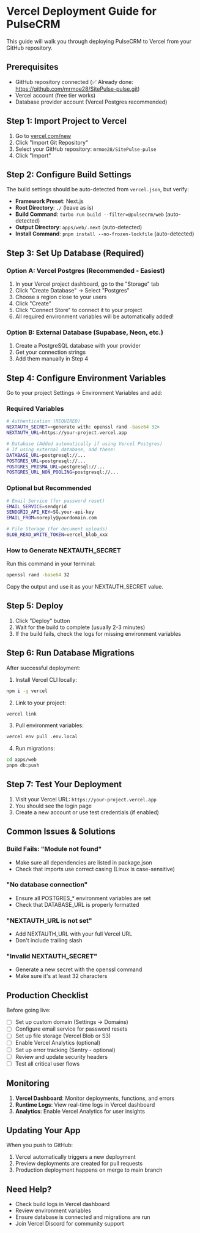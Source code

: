 # Vercel Deployment Guide for PulseCRM

This guide will walk you through deploying PulseCRM to Vercel from your GitHub repository.

## Prerequisites

- GitHub repository connected (✅ Already done: https://github.com/mrmoe28/SitePulse-pulse.git)
- Vercel account (free tier works)
- Database provider account (Vercel Postgres recommended)

## Step 1: Import Project to Vercel

1. Go to [vercel.com/new](https://vercel.com/new)
2. Click "Import Git Repository"
3. Select your GitHub repository: `mrmoe28/SitePulse-pulse`
4. Click "Import"

## Step 2: Configure Build Settings

The build settings should be auto-detected from `vercel.json`, but verify:

- **Framework Preset**: Next.js
- **Root Directory**: `./` (leave as is)
- **Build Command**: `turbo run build --filter=@pulsecrm/web` (auto-detected)
- **Output Directory**: `apps/web/.next` (auto-detected)
- **Install Command**: `pnpm install --no-frozen-lockfile` (auto-detected)

## Step 3: Set Up Database (Required)

### Option A: Vercel Postgres (Recommended - Easiest)

1. In your Vercel project dashboard, go to the "Storage" tab
2. Click "Create Database" → Select "Postgres"
3. Choose a region close to your users
4. Click "Create"
5. Click "Connect Store" to connect it to your project
6. All required environment variables will be automatically added!

### Option B: External Database (Supabase, Neon, etc.)

1. Create a PostgreSQL database with your provider
2. Get your connection strings
3. Add them manually in Step 4

## Step 4: Configure Environment Variables

Go to your project Settings → Environment Variables and add:

### Required Variables

```bash
# Authentication (REQUIRED)
NEXTAUTH_SECRET=<generate with: openssl rand -base64 32>
NEXTAUTH_URL=https://your-project.vercel.app

# Database (Added automatically if using Vercel Postgres)
# If using external database, add these:
DATABASE_URL=postgresql://...
POSTGRES_URL=postgresql://...
POSTGRES_PRISMA_URL=postgresql://...
POSTGRES_URL_NON_POOLING=postgresql://...
```

### Optional but Recommended

```bash
# Email Service (for password reset)
EMAIL_SERVICE=sendgrid
SENDGRID_API_KEY=SG.your-api-key
EMAIL_FROM=noreply@yourdomain.com

# File Storage (for document uploads)
BLOB_READ_WRITE_TOKEN=vercel_blob_xxx
```

### How to Generate NEXTAUTH_SECRET

Run this command in your terminal:
```bash
openssl rand -base64 32
```
Copy the output and use it as your NEXTAUTH_SECRET value.

## Step 5: Deploy

1. Click "Deploy" button
2. Wait for the build to complete (usually 2-3 minutes)
3. If the build fails, check the logs for missing environment variables

## Step 6: Run Database Migrations

After successful deployment:

1. Install Vercel CLI locally:
```bash
npm i -g vercel
```

2. Link to your project:
```bash
vercel link
```

3. Pull environment variables:
```bash
vercel env pull .env.local
```

4. Run migrations:
```bash
cd apps/web
pnpm db:push
```

## Step 7: Test Your Deployment

1. Visit your Vercel URL: `https://your-project.vercel.app`
2. You should see the login page
3. Create a new account or use test credentials (if enabled)

## Common Issues & Solutions

### Build Fails: "Module not found"
- Make sure all dependencies are listed in package.json
- Check that imports use correct casing (Linux is case-sensitive)

### "No database connection"
- Ensure all POSTGRES_* environment variables are set
- Check that DATABASE_URL is properly formatted

### "NEXTAUTH_URL is not set"
- Add NEXTAUTH_URL with your full Vercel URL
- Don't include trailing slash

### "Invalid NEXTAUTH_SECRET"
- Generate a new secret with the openssl command
- Make sure it's at least 32 characters

## Production Checklist

Before going live:

- [ ] Set up custom domain (Settings → Domains)
- [ ] Configure email service for password resets
- [ ] Set up file storage (Vercel Blob or S3)
- [ ] Enable Vercel Analytics (optional)
- [ ] Set up error tracking (Sentry - optional)
- [ ] Review and update security headers
- [ ] Test all critical user flows

## Monitoring

1. **Vercel Dashboard**: Monitor deployments, functions, and errors
2. **Runtime Logs**: View real-time logs in Vercel dashboard
3. **Analytics**: Enable Vercel Analytics for user insights

## Updating Your App

When you push to GitHub:
1. Vercel automatically triggers a new deployment
2. Preview deployments are created for pull requests
3. Production deployment happens on merge to main branch

## Need Help?

- Check build logs in Vercel dashboard
- Review environment variables
- Ensure database is connected and migrations are run
- Join Vercel Discord for community support